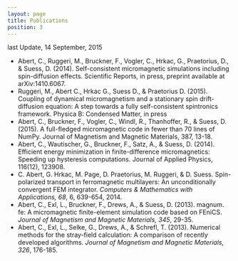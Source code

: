 ```yaml
---
layout: page
title: Publications
position: 3
---
```


last Update, 14 September, 2015

* Abert, C., Ruggeri, M., Bruckner, F., Vogler, C., Hrkac, G., Praetorius, D., & Suess, D. (2014). Self-consistent micromagnetic simulations including spin-diffusion effects. Scientific Reports, in press, preprint available at arXiv:1410.6067.
* Ruggeri, M., Abert C., Hrkac G., Suess D., & Praetorius D. (2015). Coupling of dynamical micromagnetism and a stationary spin drift-diffusion equation: A step towards a fully self-consistent spintronics framework. Physica B: Condensed Matter, in press
* Abert, C., Bruckner, F., Vogler, C., Windl, R., Thanhoffer, R., & Suess, D. (2015). A full-fledged micromagnetic code in fewer than 70 lines of NumPy. Journal of Magnetism and Magnetic Materials, 387, 13-18.
* Abert, C., Wautischer, G., Bruckner, F., Satz, A., & Suess, D. (2014). Efficient energy minimization in finite-difference micromagnetics: Speeding up hysteresis computations. Journal of Applied Physics, 116(12), 123908.
* C. Abert, G. Hrkac, M. Page, D. Praetorius, M. Ruggeri, & D. Suess.  Spin-polarized transport in ferromagnetic multilayers: An unconditionally convergent FEM integrator. *Computers & Mathematics with Applications, 68*, 6, 639-654, 2014.
* Abert, C., Exl, L., Bruckner, F., Drews, A., & Suess, D. (2013). magnum. fe: A micromagnetic finite-element simulation code based on FEniCS. *Journal of Magnetism and Magnetic Materials, 345*, 29-35.
* Abert, C., Exl, L., Selke, G., Drews, A., & Schrefl, T. (2013). Numerical methods for the stray-field calculation: A comparison of recently developed algorithms. *Journal of Magnetism and Magnetic Materials, 326*, 176-185.
